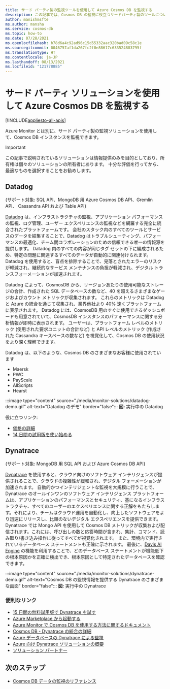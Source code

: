 ```yaml
---
title: サード パーティ製の監視ツールを使用して Azure Cosmos DB を監視する
description: この記事では、Cosmos DB の監視に役立つサードパーティ製のツールについて説明します。
author: manishmsfte
ms.author: mansha
ms.service: cosmos-db
ms.topic: how-to
ms.date: 07/28/2021
ms.openlocfilehash: b78d6a4c92ad96c15d55332aac320bad09c58c1e
ms.sourcegitcommit: 0046757af1da267fc2f0e88617c633524883795f
ms.translationtype: HT
ms.contentlocale: ja-JP
ms.lasthandoff: 08/13/2021
ms.locfileid: "121778885"
---
```

# <a name="monitoring-azure-cosmos-db-using-third-party-solutions"></a>サード パーティ ソリューションを使用して Azure Cosmos DB を監視する
[!INCLUDE[appliesto-all-apis](includes/appliesto-all-apis.md)]

Azure Monitor とは別に、サード パーティ製の監視ソリューションを使用して、Cosmos DB インスタンスを監視できます。

> [!IMPORTANT] 
> この記事で説明されているソリューションは情報提供のみを目的としており、所有権は個々のソリューションの所有者にあります。 十分な評価を行ってから、最適なものを選択することをお勧めします。

## <a name="datadog"></a>Datadog
{サポート対象: SQL API、MongoDB 用 Azure Cosmos DB API、Gremlin API、 Cassandra API および Table API}

[Datadog](https://www.datadoghq.com/) は、インフラストラクチャの監視、アプリケーション パフォーマンスの監視、ログ管理、ユーザー エクスペリエンスの監視などを網羅する完全に統合されたプラットフォームです。 会社のスタック内のすべてのツールとサービスのデータを結集することで、Datadog はトラブルシューティング、パフォーマンスの最適化、チーム間コラボレーションのための信頼できる唯一の情報源を提供します。
Datadog 内のすべての内容が同じタグ セットの下に編成されるため、特定の問題に関連するすべてのデータが自動的に関連付けられます。 Datadog を使用すると、盲点を排除することで、見落とされたエラーのリスクが軽減され、継続的なサービス メンテナンスの負担が軽減され、デジタル トランスフォーメーションが加速されます。

Datadog によって、CosmosDB から、リージョンあたりの使用可能なストレージの合計、作成された SQL データベースの数など、40 を超えるさまざまなゲージおよびカウント メトリックが収集されます。 これらのメトリックは Datadog と Azure の統合を通じて収集され、業界他社より 40% 速くプラットフォームに表示されます。 Datadog には、CosmosDB 用のすぐに使用できるダッシュボードも用意されていて、CosmosDB インスタンスのパフォーマンスに関する分析情報が即時に表示されます。 ユーザーは、プラットフォーム レベルのメトリック (使用された要求ユニットの合計など) と API レベルのメトリック (作成された Cassandra キースペースの数など) を視覚化して、Cosmos DB の使用状況をより深く理解できます。

Datadog は、以下のような、Cosmos DB のさまざまなお客様に使用されています
- Maersk
- PWC 
- PayScale 
- AllScripts 
- Hearst



:::image type="content" source="./media/monitor-solutions/datadog-demo.gif" alt-text="Datadog のデモ" border="false":::
**図:** 実行中の Datadog

役に立つリンク:
- [価格の詳細](https://www.datadoghq.com/pricing/)
- [14 日間の試用版を使い始める](https://www.datadoghq.com/free-datadog-trial/)


## <a name="dynatrace"></a>Dynatrace
{サポート対象: MongoDB 用 SQL API および Azure Cosmos DB API}

[Dynatrace](https://www.dynatrace.com/platform/) を使用すると、クラウド向けのソフトウェア インテリジェンスが提供されることで、クラウドの複雑性が緩和され、デジタル フォーメーションが加速されます。 自動的かつインテリジェントな監視を大規模に行うことで、Dynatrace のオールインワンのソフトウェア インテリジェンス プラットフォームは、アプリケーションのパフォーマンスとセキュリティ、基になるインフラストラクチャ、すべてのユーザーのエクスペリエンスに関する正解をもたらします。それにより、チームはクラウド運用を自動化し、向上したソフトウェアをより迅速にリリースし、比類のないデジタル エクスペリエンスを提供できます。  
Dynatrace では Mongo API を使用して Cosmos DB メトリックが収集および配信されます。これには、呼び出しの数と応答時間が含まれ、集計、コマンド、読み取り/書き込み操作に従ってすべてが視覚化されます。  また、環境内で実行されているデータベース ステートメントも正確に示されます。  最後に、[Davis AI Engine](https://www.dynatrace.com/davis) の機能を利用することで、どのデータベース ステートメントが機能低下の根本原因かを正確に検出でき、根本原因として特定されたデータベースを確認できます。

:::image type="content" source="./media/monitor-solutions/dynatrace-demo.gif" alt-text="Cosmos DB の監視情報を提供する Dynatrace のさまざまな画面" border="false":::
**図:** 実行中の Dynatrace

### <a name="useful-links"></a>便利なリンク

- [15 日間の無料試用版で Dynatrace を試す](https://www.dynatrace.com/trial)
- [Azure Marketplace から起動する](https://azuremarketplace.microsoft.com/en-us/marketplace/apps/dynatrace.dynatrace-managed)
- [Azure Monitor で Cosmos DB を使用する方法に関するドキュメント](https://www.dynatrace.com/support/help/technology-support/cloud-platforms/microsoft-azure-services/set-up-integration-with-azure-monitor/?_ga=2.184080354.559899881.1623174355-748416177.1603817475)
- [Cosmos DB - Dynatrace の統合の詳細](https://www.dynatrace.com/news/blog/azure-services-explained-part-4-azure-cosmos-db/?_ga=2.185016301.559899881.1623174355-748416177.1603817475)
- [Azure データベースの Dynatrace による監視](https://www.dynatrace.com/technologies/azure-monitoring/azure-database-performance/)
- [Azure 向け Dynatrace ソリューションの概要](https://www.dynatrace.com/technologies/azure-monitoring/)
- [ソリューション パートナー](https://www.dynatrace.com/partners/solution-partners/)

## <a name="next-steps"></a>次のステップ
- [Cosmos DB データの監視のリファレンス](./monitor-cosmos-db-reference.md)

